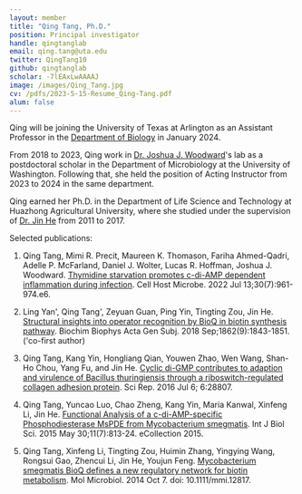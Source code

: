 ```yaml
---
layout: member
title: "Qing Tang, Ph.D."
position: Principal investigator
handle: qingtanglab
email: qing.tang@uta.edu
twitter: QingTang10
github: qingtanglab
scholar: -7lEAxLwAAAAJ
image: /images/Qing_Tang.jpg
cv: /pdfs/2023-5-15-Resume_Qing-Tang.pdf
alum: false
---
```

Qing will be joining the University of Texas at Arlington as an Assistant Professor in the [Department of Biology] in January 2024. 

From 2018 to 2023, Qing work in [Dr. Joshua J. Woodward]'s lab as a postdoctoral scholar in the Department of Microbiology at the University of Washington. Following that, she held the position of Acting Instructor from 2023 to 2024 in the same department. 

Qing earned her Ph.D. in the Department of Life Science and Technology at Huazhong Agricultural University, where she studied under the supervision of [Dr. Jin He] from 2011 to 2017.

Selected publications: 

1. Qing Tang, Mimi R. Precit, Maureen K. Thomason, Fariha Ahmed-Qadri, Adelle P. McFarland, Daniel J.
Wolter, Lucas R. Hoffman, Joshua J. Woodward. [Thymidine starvation promotes c-di-AMP dependent
inflammation during infection]. Cell Host Microbe. 2022 Jul 13;30(7):961-974.e6.

2. Ling Yan', Qing Tang', Zeyuan Guan, Ping Yin, Tingting Zou, Jin He. [Structural insights into operator
recognition by BioQ in biotin synthesis pathway]. Biochim Biophys Acta Gen Subj. 2018 Sep;1862(9):1843-1851. ('co-first author)

3. Qing Tang, Kang Yin, Hongliang Qian, Youwen Zhao, Wen Wang, Shan-Ho Chou, Yang Fu, and Jin He. [Cyclic
di-GMP contributes to adaption and virulence of Bacillus thuringiensis through a riboswitch-regulated collagen
adhesion protein]. Sci Rep. 2016 Jul 6; 6:28807.

4. Qing Tang, Yuncao Luo, Chao Zheng, Kang Yin, Maria Kanwal, Xinfeng Li, Jin He. [Functional Analysis of a
c-di-AMP-specific Phosphodiesterase MsPDE from Mycobacterium smegmatis]. Int J Biol Sci. 2015 May
30;11(7):813-24. eCollection 2015.

5. Qing Tang, Xinfeng Li, Tingting Zou, Huimin Zhang, Yingying Wang, Rongsui Gao, Zhencui Li, Jin He,
Youjun Feng. [Mycobacterium smegmatis BioQ defines a new regulatory network for biotin metabolism]. Mol
Microbiol. 2014 Oct 7. doi: 10.1111/mmi.12817.

[Department of Biology]: https://www.uta.edu/academics/schools-colleges/science/departments/biology
[Dr. Joshua J. Woodward]: https://www.woodwardlab.org/
[Dr. Jin He]: https://faculty.hzau.edu.cn/hejin/en/index/64777/list/index.htm
[Thymidine starvation promotes c-di-AMP dependent inflammation during infection]: https://www.cell.com/cell-host-microbe/fulltext/S1931-3128(22)00158-5?_returnURL=https%3A%2F%2Flinkinghub.elsevier.com%2Fretrieve%2Fpii%2FS1931312822001585%3Fshowall%3Dtrue
[Structural insights into operator recognition by BioQ in biotin synthesis pathway]: https://www.sciencedirect.com/science/article/abs/pii/S0304416518301478?via%3Dihub
[Cyclic di-GMP contributes to adaption and virulence of Bacillus thuringiensis through a riboswitch-regulated collagen adhesion protein]: https://www.nature.com/articles/srep28807
[Functional Analysis of a c-di-AMP-specific Phosphodiesterase MsPDE from Mycobacterium smegmatis]: https://www.ijbs.com/v11p0813.htm
[Mycobacterium smegmatis BioQ defines a new regulatory network for biotin metabolism]: https://onlinelibrary.wiley.com/doi/10.1111/mmi.12817


